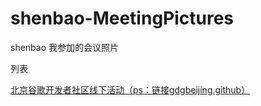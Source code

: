 # shenbao-MeetingPictures
shenbao  我参加的会议照片

列表

[北京谷歌开发者社区线下活动（ps：链接gdgbeijing.github）](https://github.com/gdgbeijing/devfest2016)
<br />
